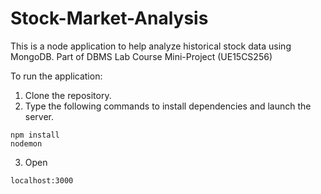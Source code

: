 # Stock-Market-Analysis
This is a node application to help analyze historical stock data using MongoDB.
Part of DBMS Lab Course Mini-Project (UE15CS256)

To run the application:
1. Clone the repository.
2. Type the following commands to install dependencies and launch the server.
```
npm install
nodemon
```
3. Open
```
localhost:3000
```

